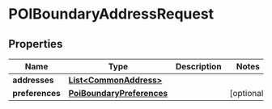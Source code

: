 
# POIBoundaryAddressRequest

## Properties
Name | Type | Description | Notes
------------ | ------------- | ------------- | -------------
**addresses** | [**List&lt;CommonAddress&gt;**](CommonAddress.md) |  | 
**preferences** | [**PoiBoundaryPreferences**](PoiBoundaryPreferences.md) |  |  [optional]



